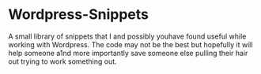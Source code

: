 Wordpress-Snippets
==================

A small library of snippets that I and possibly youhave found useful while working with Wordpress.
The code may not be the best but hopefully it will help someone a1nd more importantly save someone else
pulling their hair out trying to work something out.
